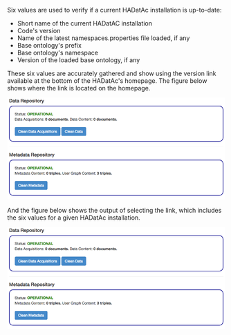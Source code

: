 Six values are used to verify if a current HADatAc installation is up-to-date:

* Short name of the current HADatAC installation
* Code's version
* Name of the latest namespaces.properties file loaded, if any
* Base ontology's prefix
* Base ontology's namespace
* Version of the loaded base ontology, if any

These six values are accurately gathered and show using the version link available at the bottom of the HADatAc's homepage. The figure below shows where the link is located on the homepage.

![](https://raw.githubusercontent.com/paulopinheiro1234/hadatac-screenshots/master/Sec2/repository-management.png)

And the figure below shows the output of selecting the link, which includes the six values for a given HADatAc installation.

![](https://raw.githubusercontent.com/paulopinheiro1234/hadatac-screenshots/master/Sec2/repository-management.png)

